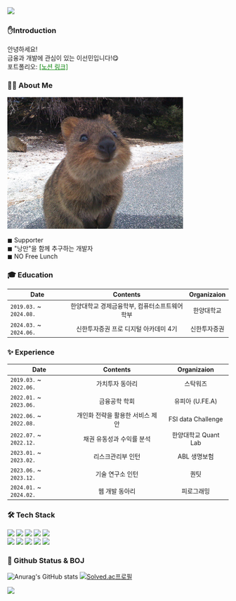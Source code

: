 <img src="https://capsule-render.vercel.app/api?type=waving&color=3CB371&height=150&section=header" />

### ✋Introduction 

안녕하세요! <br>
금융과 개발에 관심이 있는 이선민입니다!😋 <br>
포트폴리오: <a href="https://www.notion.so/Sunmin-Lee-cde0760f1c2e4b4a9d5f62b52d775f7f" style="color:green">[노션 링크]</a>
<br>

### 🙋‍♀️ About Me
<img src="./쿼카jpeg.jpeg" height="300" width="400" /><br>

◼ Supporter <br>
◼ "낭만"을 함께 추구하는 개발자 <br>
◼ NO Free Lunch <br>

### 🎓 Education

| Date |     Contents 	|    Organizaion |
|-------|:----------:|:-----------:|
| `2019.03.` ~ `2024.08.` 	| 한양대학교 경제금융학부, 컴퓨터소프트웨어학부 | 한양대학교  |
| `2024.03.` ~ `2024.06.` 	| 신한투자증권 프로 디지털 아카데미 4기 | 신한투자증권  |

### ✨ Experience

| Date |     Contents 	|    Organizaion |
|-------|:----------:|:-----------:|
| `2019.03.` ~ `2022.06.` 	| 가치투자 동아리 | 스탁워즈  |
| `2022.01.` ~ `2023.06.` 	| 금융공학 학회 | 유피아 (U.FE.A)  |
| `2022.06.` ~ `2022.08.` 	| 개인화 전략을 활용한 서비스 제안 | FSI data Challenge  |
| `2022.07.` ~ `2022.12.` 	| 채권 유동성과 수익률 분석 | 한양대학교 Quant Lab  |
| `2023.01.` ~ `2023.02.` 	| 리스크관리부 인턴 | ABL 생명보험  |
| `2023.06.` ~ `2023.12.` 	| 기술 연구소 인턴 | 퀀팃  |
| `2024.01.` ~ `2024.02.` 	| 웹 개발 동아리 | 피로그래밍  |

### 🛠 Tech Stack

<img src="https://img.shields.io/badge/Docker-2496ED?style=flat-square&logo=Docker&logoColor=FFFFFF"/> <img src="https://img.shields.io/badge/Python-3776AB?style=flat-square&logo=Python&logoColor=FFFFFF"/>
<img src="https://img.shields.io/badge/Jupyter-F37626?style=flat-square&logo=Jupyter&logoColor=FFFFFF"/>
<img src="https://img.shields.io/badge/Django-092E20?style=flat-square&logo=Django&logoColor=FFFFFF"/>
<img src="https://img.shields.io/badge/Javascript-F7DF1E?style=flat-square&logo=javascript&logoColor=000000"/><br>
<img src="https://img.shields.io/badge/Amazon S3-569A31?style=flat-square&logo=amazons3&logoColor=FFFFFF"/>
<img src="https://img.shields.io/badge/Amazon EC2-FF9900?style=flat-square&logo=amazonec2&logoColor=FFFFFF"/>
<img src="https://img.shields.io/badge/Discord-5865F2?style=flat-square&logo=discord&logoColor=FFFFFF"/>
<img src="https://img.shields.io/badge/Git-F05032?style=flat-square&logo=git&logoColor=FFFFFF"/>
<img src="https://img.shields.io/badge/Ubuntu-E95420?style=flat-square&logo=ubuntu&logoColor=FFFFFF"/>
<br>


### 📕 Github Status & BOJ

![Anurag's GitHub stats](https://github-readme-stats.vercel.app/api?username=Phoebe125&show_icons=true&theme=discord_old_blurple)
[![Solved.ac프로필](http://mazassumnida.wtf/api/generate_badge?boj=phoebe125)](https://solved.ac/phoebe125)
<br>

<img src="https://capsule-render.vercel.app/api?type=waving&color=3CB371&height=150&section=footer" />
